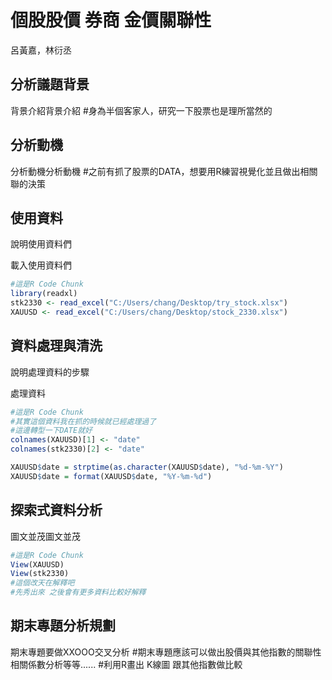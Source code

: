 個股股價 券商 金價關聯性
================

呂黃嘉，林衍丞

分析議題背景
------------

背景介紹背景介紹 \#身為半個客家人，研究一下股票也是理所當然的

分析動機
--------

分析動機分析動機 \#之前有抓了股票的DATA，想要用R練習視覺化並且做出相關聯的決策

使用資料
--------

說明使用資料們

載入使用資料們

``` r
#這是R Code Chunk
library(readxl)
stk2330 <- read_excel("C:/Users/chang/Desktop/try_stock.xlsx")
XAUUSD <- read_excel("C:/Users/chang/Desktop/stock_2330.xlsx")
```

資料處理與清洗
--------------

說明處理資料的步驟

處理資料

``` r
#這是R Code Chunk
#其實這個資料我在抓的時候就已經處理過了
#這邊轉型一下DATE就好
colnames(XAUUSD)[1] <- "date"
colnames(stk2330)[2] <- "date"

XAUUSD$date = strptime(as.character(XAUUSD$date), "%d-%m-%Y")
XAUUSD$date = format(XAUUSD$date, "%Y-%m-%d")
```

探索式資料分析
--------------

圖文並茂圖文並茂

``` r
#這是R Code Chunk
View(XAUUSD)
View(stk2330)
#這個改天在解釋吧
#先秀出來 之後會有更多資料比較好解釋
```

期末專題分析規劃
----------------

期末專題要做XXOOO交叉分析 \#期末專題應該可以做出股價與其他指數的關聯性 相關係數分析等等...... \#利用R畫出 K線圖 跟其他指數做比較
